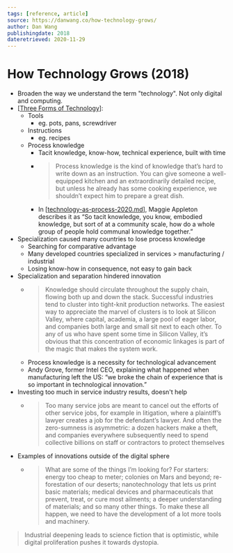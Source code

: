 ```yaml
---
tags: [reference, article]
source: https://danwang.co/how-technology-grows/
author: Dan Wang
publishingdate: 2018
dateretrieved: 2020-11-29
---
```


# How Technology Grows (2018)

- Broaden the way we understand the term "technology". Not only digital and computing.
- [[Three Forms of Technology]]:
  - Tools
    - eg. pots, pans, screwdriver
  - Instructions
    - eg. recipes
  - Process knowledge
    - Tacit knowledge, know-how, technical experience, built with time
    - > Process knowledge is the kind of knowledge that’s hard to write down as an instruction. You can give someone a well-equipped kitchen and an extraordinarily detailed recipe, but unless he already has some cooking experience, we shouldn’t expect him to prepare a great dish.
    - In [[technology-as-process-2020.md]], Maggie Appleton describes it as “So tacit knowledge, you know, embodied knowledge, but sort of at a community scale, how do a whole group of people hold communal knowledge together.”
- Specialization caused many countries to lose process knowledge
  - Searching for comparative advantage
  - Many developed countries specialized in services > manufacturing / industrial
  - Losing know-how in consequence, not easy to gain back
- Specialization and separation hindered innovation
  - > Knowledge should circulate throughout the supply chain, flowing both up and down the stack. Successful industries tend to cluster into tight-knit production networks. The easiest way to appreciate the marvel of clusters is to look at Silicon Valley, where capital, academia, a large pool of eager labor, and companies both large and small sit next to each other. To any of us who have spent some time in Silicon Valley, it’s obvious that this concentration of economic linkages is part of the magic that makes the system work.
  - Process knowledge is a necessity for technological advancement
  - Andy Grove, former Intel CEO, explaining what happened when manufacturing left the US: “we broke the chain of experience that is so important in technological innovation.”
- Investing too much in service industry results, doesn't help
  - > Too many service jobs are meant to cancel out the efforts of other service jobs, for example in litigation, where a plaintiff’s lawyer creates a job for the defendant’s lawyer. And often the zero-sumness is asymmetric: a dozen hackers make a theft, and companies everywhere subsequently need to spend collective billions on staff or contractors to protect themselves
- Examples of innovations outside of the digital sphere
  - > What are some of the things I’m looking for? For starters: energy too cheap to meter; colonies on Mars and beyond; re-forestation of our deserts; nanotechnology that lets us print basic materials; medical devices and pharmaceuticals that prevent, treat, or cure most ailments; a deeper understanding of materials; and so many other things. To make these all happen, we need to have the development of a lot more tools and machinery.

> Industrial deepening leads to science fiction that is optimistic, while digital proliferation pushes it towards dystopia.

[//begin]: # "Autogenerated link references for markdown compatibility"
[Three Forms of Technology]: ../3-literature/three-forms-of-technology "Three Forms of Technology"
[technology-as-process-2020.md]: technology-as-process-2020 "Technology as Process (2020)"
[//end]: # "Autogenerated link references"
